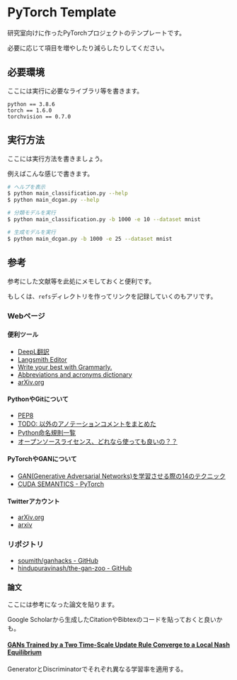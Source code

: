 # PyTorch Template
研究室向けに作ったPyTorchプロジェクトのテンプレートです。

必要に応じて項目を増やしたり減らしたりしてください。

## 必要環境
ここには実行に必要なライブラリ等を書きます。

```
python == 3.8.6
torch == 1.6.0
torchvision == 0.7.0
```

## 実行方法
ここには実行方法を書きましょう。

例えばこんな感じで書きます。

```bash
# ヘルプを表示
$ python main_classification.py --help
$ python main_dcgan.py --help

# 分類モデルを実行
$ python main_classification.py -b 1000 -e 10 --dataset mnist

# 生成モデルを実行
$ python main_dcgan.py -b 1000 -e 25 --dataset mnist
```

## 参考
参考にした文献等を此処にメモしておくと便利です。

もしくは、`refs`ディレクトリを作ってリンクを記録していくのもアリです。

### Webページ
#### 便利ツール
- [DeepL翻訳](https://www.deepl.com/ja/translator)
- [Langsmith Editor](https://editor.langsmith.co.jp/)
- [Write your best with Grammarly.](https://www.grammarly.com/)
- [Abbreviations and acronyms dictionary](https://www.acronymfinder.com/)
- [arXiv.org](https://arxiv.org/)

#### PythonやGitについて
- [PEP8](https://pep8-ja.readthedocs.io/ja/latest/)
- [TODO: 以外のアノテーションコメントをまとめた](https://qiita.com/taka-kawa/items/673716d77795c937d422)
- [Python命名規則一覧](https://qiita.com/naomi7325/items/4eb1d2a40277361e898b)
- [オープンソースライセンス、どれなら使っても良いの？？](https://qiita.com/fate_shelled/items/a928709d7610cee5aa66)

#### PyTorchやGANについて
- [GAN(Generative Adversarial Networks)を学習させる際の14のテクニック](https://qiita.com/underfitting/items/a0cbb035568dea33b2d7)
- [CUDA SEMANTICS - PyTorch](https://pytorch.org/docs/stable/notes/cuda.html)

#### Twitterアカウント
- [arXiv.org](https://twitter.com/arxiv)
- [arxiv](https://twitter.com/arxiv_org)

### リポジトリ
- [soumith/ganhacks - GitHub](https://github.com/soumith/ganhacks)
- [hindupuravinash/the-gan-zoo - GitHub](https://github.com/hindupuravinash/the-gan-zoo)

### 論文
ここには参考になった論文を貼ります。

Google Scholarから生成したCitationやBibtexのコードを貼っておくと良いかも。

#### [GANs Trained by a Two Time-Scale Update Rule Converge to a Local Nash Equilibrium](https://arxiv.org/abs/1706.08500)
GeneratorとDiscriminatorでそれぞれ異なる学習率を適用する。